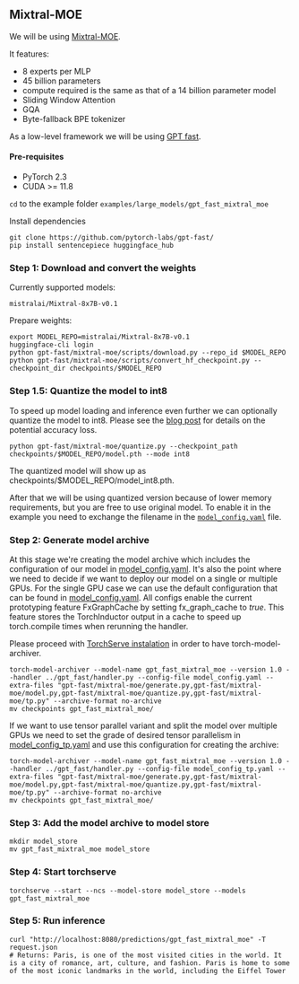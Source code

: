 
## Mixtral-MOE

We will be using [Mixtral-MOE](https://huggingface.co/docs/transformers/en/model_doc/mixtral).

It features:
* 8 experts per MLP
* 45 billion parameters
* compute required is the same as that of a 14 billion parameter model
* Sliding Window Attention
* GQA
* Byte-fallback BPE tokenizer

As a low-level framework we will be using [GPT fast](https://github.com/pytorch-labs/gpt-fast).



#### Pre-requisites

- PyTorch 2.3
- CUDA >= 11.8

`cd` to the example folder `examples/large_models/gpt_fast_mixtral_moe`

Install dependencies
```
git clone https://github.com/pytorch-labs/gpt-fast/
pip install sentencepiece huggingface_hub
```

### Step 1: Download  and convert the weights

Currently supported models:
```
mistralai/Mixtral-8x7B-v0.1
```
Prepare weights:
```
export MODEL_REPO=mistralai/Mixtral-8x7B-v0.1
huggingface-cli login
python gpt-fast/mixtral-moe/scripts/download.py --repo_id $MODEL_REPO
python gpt-fast/mixtral-moe/scripts/convert_hf_checkpoint.py --checkpoint_dir checkpoints/$MODEL_REPO
```

### Step 1.5: Quantize the model to int8

To speed up model loading and inference even further we can optionally quantize the model to int8. Please see the [blog post](https://pytorch.org/blog/accelerating-generative-ai-2/) for details on the potential accuracy loss.

```
python gpt-fast/mixtral-moe/quantize.py --checkpoint_path checkpoints/$MODEL_REPO/model.pth --mode int8
```

The quantized model will show up as checkpoints/$MODEL_REPO/model_int8.pth.

After that we will be using quantized version because of lower memory requirements, but you are free to use original model. To enable it in the example you need to exchange the filename in the [`model_config.yaml`](./model_config.yaml) file.


### Step 2: Generate model archive
At this stage we're creating the model archive which includes the configuration of our model in [model_config.yaml](./model_config.yaml).
It's also the point where we need to decide if we want to deploy our model on a single or multiple GPUs.
For the single GPU case we can use the default configuration that can be found in [model_config.yaml](./model_config.yaml).
All configs enable the current prototyping feature FxGraphCache by setting fx_graph_cache to *true*.
This feature stores the TorchInductor output in a cache to speed up torch.compile times when rerunning the handler.

Please proceed with [TorchServe instalation](https://github.com/pytorch/serve/blob/master/README.md) in order to have torch-model-archiver.

```
torch-model-archiver --model-name gpt_fast_mixtral_moe --version 1.0 --handler ../gpt_fast/handler.py --config-file model_config.yaml --extra-files "gpt-fast/mixtral-moe/generate.py,gpt-fast/mixtral-moe/model.py,gpt-fast/mixtral-moe/quantize.py,gpt-fast/mixtral-moe/tp.py" --archive-format no-archive
mv checkpoints gpt_fast_mixtral_moe/
```

If we want to use tensor parallel variant and split the model over multiple GPUs we need to set the grade of desired tensor parallelism in [model_config_tp.yaml](./model_config_tp.yaml) and use this configuration for creating the archive:
```
torch-model-archiver --model-name gpt_fast_mixtral_moe --version 1.0 --handler ../gpt_fast/handler.py --config-file model_config_tp.yaml --extra-files "gpt-fast/mixtral-moe/generate.py,gpt-fast/mixtral-moe/model.py,gpt-fast/mixtral-moe/quantize.py,gpt-fast/mixtral-moe/tp.py" --archive-format no-archive
mv checkpoints gpt_fast_mixtral_moe/
```

### Step 3: Add the model archive to model store

```
mkdir model_store
mv gpt_fast_mixtral_moe model_store
```

### Step 4: Start torchserve

```
torchserve --start --ncs --model-store model_store --models gpt_fast_mixtral_moe
```

### Step 5: Run inference

```
curl "http://localhost:8080/predictions/gpt_fast_mixtral_moe" -T request.json
# Returns: Paris, is one of the most visited cities in the world. It is a city of romance, art, culture, and fashion. Paris is home to some of the most iconic landmarks in the world, including the Eiffel Tower
```
